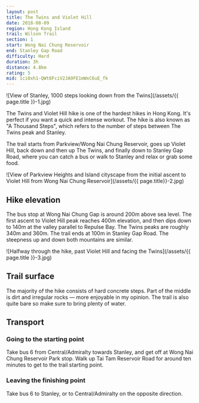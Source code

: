 ```yaml
---
layout: post
title: The Twins and Violet Hill
date: 2018-08-09
region: Hong Kong Island
trail: Wilson Trail
section: 1
start: Wong Nai Chung Reservoir
end: Stanley Gap Road
difficulty: Hard
duration: 3h
distance: 4.8km
rating: 5
mid: 1ci0xh1-QWt0FciV2JA9FE1mWxC6uE_fk
---
```


![View of Stanley, 1000 steps looking down from the Twins](/assets/{{ page.title }}-1.jpg)

The Twins and Violet Hill hike is one of the hardest hikes in Hong Kong. It's perfect if you want a quick and intense workout. The hike is also known as "A Thousand Steps", which refers to the number of steps between The Twins peak and Stanley. 

The trail starts from Parkview/Wong Nai Chung Reservoir, goes up Violet Hill, back down and then up The Twins, and finally down to Stanley Gap Road, where you can catch a bus or walk to Stanley and relax or grab some food.

![View of Parkview Heights and Island cityscape from the initial ascent to Violet Hill from Wong Nai Chung Reservoir](/assets/{{ page.title}}-2.jpg)

## Hike elevation

The bus stop at Wong Nai Chung Gap is around 200m above sea level. The first ascent to Violet Hill peak reaches 400m elevation, and then dips down to 140m at the valley parallel to Repulse Bay. The Twins peaks are roughly 340m and 360m. The trail ends at 100m in Stanley Gap Road. The steepness up and down both mountains are similar.

![Halfway through the hike, past Violet Hill and facing the Twins](/assets/{{ page.title }}-3.jpg)

## Trail surface

The majority of the hike consists of hard concrete steps. Part of the middle is dirt and irregular rocks — more enjoyable in my opinion. The trail is also quite bare so make sure to bring plenty of water.

## Transport

### Going to the starting point

Take bus 6 from Central/Admiralty towards Stanley, and get off at Wong Nai Chung Reservoir Park stop. Walk up Tai Tam Reservoir Road for around ten minutes to get to the trail starting point.

### Leaving the finishing point

Take bus 6 to Stanley, or to Central/Admiralty on the opposite direction.